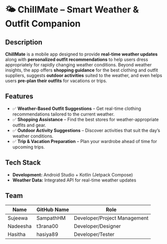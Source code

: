 # 🌤️ ChillMate – Smart Weather & Outfit Companion  

## Description  

**ChillMate** is a mobile app designed to provide **real-time weather updates** along with **personalized outfit recommendations** to help users dress appropriately for rapidly changing weather conditions. Beyond weather insights, the app offers **shopping guidance** for the best clothing and outfit suppliers, suggests **outdoor activities** suited to the weather, and even helps users **pre-plan their outfits** for vacations or trips.  

## Features  

- ✅ **Weather-Based Outfit Suggestions** – Get real-time clothing recommendations tailored to the current weather.  
- ✅ **Shopping Assistance** – Find the best stores for weather-appropriate outfits and gear.  
- ✅ **Outdoor Activity Suggestions** – Discover activities that suit the day’s weather conditions.  
- ✅ **Trip & Vacation Preparation** – Plan your wardrobe ahead of time for upcoming trips.  

## Tech Stack  

- **Development:** Android Studio + Kotlin (Jetpack Compose)  
- **Weather Data:** Integrated API for real-time weather updates

## Team

| Name               | GitHub Name      | Role                           |
| ------------------ | ---------------- | ------------------------------ |
| Sujeewa            | SampathHM        | Developer/Project Management   |
| Nadeesha           | t3rana00         | Developer/Designer             |
| Hasitha            | hasiya89         | Developer/Tester               |


